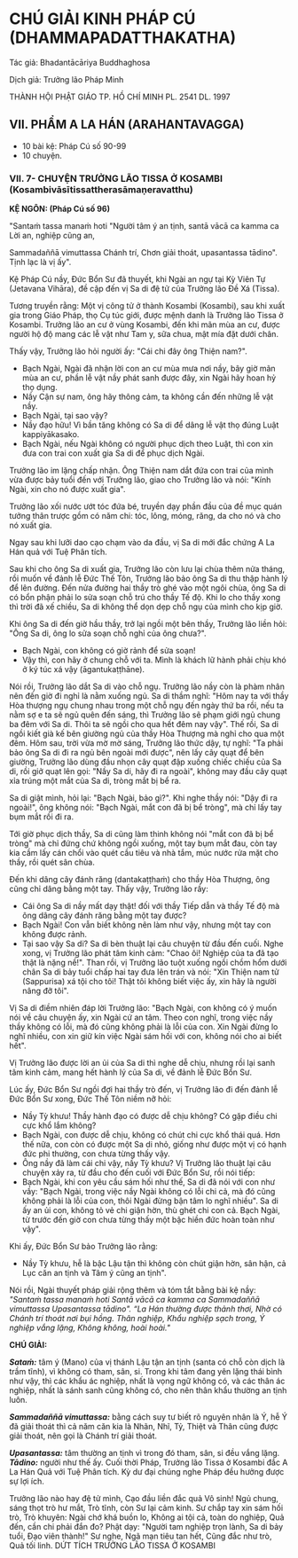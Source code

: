 # CHÚ GIẢI KINH PHÁP CÚ (DHAMMAPADATTHAKATHA)

Tác giả: Bhadantācāriya Buddhaghosa

Dịch giả: Trưởng lão Pháp Minh

THÀNH HỘI PHẬT GIÁO TP. HỒ CHÍ MINH
PL. 2541 DL. 1997

## VII. PHẨM A LA HÁN (ARAHANTAVAGGA)

- 10 bài kệ: Pháp Cú số 90-99
- 10 chuyện.

### VII. 7- CHUYỆN TRƯỞNG LÃO TISSA Ở KOSAMBI (Kosambivāsītissattherasāmaṇeravatthu)

**KỆ NGÔN: (Pháp Cú số 96)**

"Santaṁ tassa manaṁ hoti "Người tâm ý an tịnh, santā vācā ca kamma ca Lời an, nghiệp cũng an,

Sammadaññā vimuttassa Chánh trí, Chơn giải thoát, upasantassa tādino". Tịnh lạc là vị ấy".

Kệ Pháp Cú nầy, Đức Bổn Sư đã thuyết, khi Ngài an ngự tại Kỳ Viên Tự (Jetavana Vihāra), đề cập đến vị Sa di đệ tử của Trưởng lão Đề Xá (Tissa).

Tương truyền rằng: Một vị công tử ở thành Kosambi (Kosambi), sau khi xuất gia trong Giáo
Pháp, thọ Cụ túc giới, được mệnh danh là Trưởng lão Tissa ở Kosambi. Trưởng lão an cư ở vùng
Kosambi, đến khi mãn mùa an cư, được người hộ độ mang các lễ vật như Tam y, sữa chua, mật mía đặt dưới chân.

Thấy vậy, Trưởng lão hỏi người ấy: "Cái chi đây ông Thiện nam?".

- Bạch Ngài, Ngài đã nhận lời con an cư mùa mưa nơi nầy, bây giờ mãn mùa an cư, phần lễ vật nầy phát sanh được đây, xin Ngài hãy hoan hỷ thọ dụng.
- Nầy Cận sự nam, ông hãy thông cảm, ta không cần đến những lễ vật nầy.
- Bạch Ngài, tại sao vậy?
- Nầy đạo hữu! Vì bần tăng không có Sa di để dâng lễ vật thọ đúng Luật kappiyākasako.
- Bạch Ngài, nếu Ngài không có người phục dịch theo Luật, thì con xin đưa con trai con xuất gia Sa di để phục dịch Ngài.

Trưởng lão im lặng chấp nhận. Ông Thiện nam dắt đứa con trai của mình vừa được bảy tuổi đến với Trưởng lão, giao cho
Trưởng lão và nói: "Kính Ngài, xin cho nó được xuất gia".

Trưởng lão xối nước ướt tóc đứa bé, truyền dạy phần đầu của đề mục quán tưởng thân trược gồm có năm chi: tóc, lông, móng, răng, da cho nó và cho nó xuất gia.

Ngay sau khi lưỡi dao cạo chạm vào da đầu, vị Sa di mới đắc chứng A La Hán quả với Tuệ Phân tích.

Sau khi cho ông Sa di xuất gia, Trưởng lão còn lưu lại chùa thêm nửa tháng, rồi muốn về đảnh lễ Đức Thế Tôn, Trưởng lão bảo ông Sa di thu thập hành lý để lên đường. Đến nửa đường hai thầy trò ghé vào một ngôi chùa, ông Sa di có bổn phận phải lo sửa soạn chỗ trú cho thầy Tế độ. Khi lo cho thầy xong thì trời đã xế chiều, Sa di không thể dọn dẹp chỗ ngụ của mình cho kịp giờ.

Khi ông Sa di đến giờ hầu thầy, trở lại ngồi một bên thầy, Trưởng lão liền hỏi: "Ông Sa di, ông lo sửa soạn chỗ nghỉ của ông chưa?".

- Bạch Ngài, con không có giờ rảnh để sửa soạn!
- Vậy thì, con hãy ở chung chỗ với ta. Mình là khách lữ hành phải chịu khó ở ký túc xá vậy (āgantukaṭṭhāne).

Nói rồi, Trưởng lão dắt Sa di vào chỗ ngụ. Trưởng lão nầy còn là phàm nhân nên đến giờ đi nghỉ là nằm xuống ngủ. Sa di thầm nghĩ: "Hôm nay ta với thầy Hòa thượng ngụ chung nhau trong một chỗ ngụ đến ngày thứ ba rồi, nếu ta nằm sợ e ta sẽ ngủ quên đến sáng, thì Trưởng lão sẽ phạm giới ngủ chung ba đêm với Sa di. Thôi ta sẽ ngồi cho qua hết đêm nay vậy". Thế rồi, Sa di ngồi kiết già kế bên giường ngủ của thầy Hòa Thượng mà nghỉ cho qua một đêm. Hôm sau, trời vừa mờ mờ sáng, Trưởng lão thức dậy, tự nghĩ: "Ta phải bảo ông Sa di đi ra ngủ bên ngoài mới được", nên lấy cây quạt để bên giường, Trưởng lão dùng đầu nhọn cây quạt đập xuống chiếc chiếu của Sa di, rồi giở quạt lên gọi: "Nầy Sa di, hãy đi ra ngoài", không may đầu cây quạt xỉa trúng một mắt của Sa di, tròng mắt bị bể ra.

Sa di giật mình, hỏi lại: "Bạch Ngài, bảo gì?". Khi nghe thầy nói: "Dậy đi ra ngoài!", ông không nói: "Bạch Ngài, mắt con đã bị bể tròng", mà chỉ lấy tay bụm mắt rồi đi ra.

Tới giờ phục dịch thầy, Sa di cũng làm thinh không nói "mắt con đã bị bể tròng" mà chỉ đứng chứ không ngồi xuống, một tay bụm mắt đau, còn tay kia cầm lấy cán chổi vào quét cầu tiêu và nhà tắm, múc nước rửa mặt cho thầy, rồi quét sân chùa.

Đến khi dâng cây đánh răng (dantakaṭṭhaṁ) cho thầy Hòa Thượng, ông cũng chỉ dâng bằng một tay. Thấy vậy, Trưởng lão rầy:

- Cái ông Sa di nầy mất dạy thật! đối với thầy Tiếp dẫn và thầy Tế độ mà ông dâng cây đánh răng bằng một tay được?
- Bạch Ngài! Con vẫn biết không nên làm như vậy, nhưng một tay con không được rảnh.
- Tại sao vậy Sa di?
  Sa di bèn thuật lại câu chuyện từ đầu đến cuối. Nghe xong, vị Trưởng lão phát tâm kinh cảm: "Chao ôi! Nghiệp của ta đã tạo thật là nặng nề!". Than rồi, vị Trưởng lão tuột xuống ngồi chồm hổm dưới chân Sa di bảy tuổi chấp hai tay đưa lên trán và nói: "Xin Thiện nam tử (Sappurisa) xá tội cho tôi! Thật tôi không biết việc ấy, xin hãy là người nâng đỡ tôi".

Vị Sa di điềm nhiên đáp lời Trưởng lão: "Bạch Ngài, con không có ý muốn nói về câu chuyện ấy, xin Ngài cứ an tâm. Theo con nghĩ, trong việc nầy thầy không có lỗi, mà đó cũng không phải là lỗi của con. Xin Ngài đừng lo nghĩ nhiều, con xin giữ kín việc Ngài sám hối với con, không nói cho ai biết hết".

Vị Trưởng lão được lời an ủi của Sa di thì nghe dễ chịu, nhưng rồi lại sanh tâm kinh cảm, mang hết hành lý của Sa di, về đảnh lễ Đức Bổn Sư.

Lúc ấy, Đức Bổn Sư ngồi đợi hai thầy trò đến, vị Trưởng lão đi đến đảnh lễ Đức Bổn Sư xong, Đức Thế Tôn niềm nỡ hỏi:

- Nầy Tỳ khưu! Thầy hành đạo có được dễ chịu không? Có gặp điều chi cực khổ lắm không?
- Bạch Ngài, con được dễ chịu, không có chút chi cực khổ thái quá. Hơn thế nữa, con còn có được một Sa di nhỏ, giống như được một vị có hạnh đức phi thường, con chưa từng thấy vậy.
- Ông nầy đã làm cái chi vậy, nầy Tỳ khưu?
  Vị Trưởng lão thuật lại câu chuyện xảy ra, từ đầu cho đến cuối với Đức Bổn Sư, rồi nói tiếp:
- Bạch Ngài, khi con yêu cầu sám hối như thế, Sa di đã nói với con như vầy: "Bạch Ngài, trong việc nầy Ngài không có lỗi chi cả, mà đó cũng không phải là lỗi của con, thôi Ngài đừng bận tâm lo nghĩ nhiều". Sa di ấy an ủi con, không tỏ vẻ chi giận hờn, thù ghét chi con cả. Bạch Ngài, từ trước đến giờ con chưa từng thấy một bậc hiền đức hoàn toàn như vậy".

Khi ấy, Đức Bổn Sư bảo Trưởng lão rằng:

- Nầy Tỳ khưu, hễ là bậc Lậu tận thì không còn chút giận hờn, sân hận, cả Lục căn an tịnh và
  Tâm ý cũng an tịnh".

Nói rồi, Ngài thuyết pháp giải rộng thêm và tóm tắt bằng bài kệ nầy: _"Santaṁ tassa manaṁ hoti
Santā vācā ca kamma ca
Sammadaññā vimuttassa
Upasantassa tādino". “La Hán thường được thảnh thơi,
Nhờ có Chánh trí thoát nơi bụi hồng.
Thân nghiệp, Khẩu nghiệp sạch trong, Ý nghiệp vắng lặng, Không không, hoài hoài."_

**CHÚ GIẢI:**

**_Sataṁ:_** tâm ý (Mano) của vị thánh Lậu tận an tịnh (santa có chỗ còn dịch là trầm tĩnh), vì không có tham, sân, si. Trong khi tâm đang yên lặng thái bình như vậy, thì các khẩu ác nghiệp, nhất là vọng ngữ không có, và các thân ác nghiệp, nhất là sánh sanh cũng không có, cho nên thân khẩu thường an tịnh luôn.

**_Sammadaññā vimuttassa:_** bằng cách suy tư biết rõ nguyên nhân là Ý, hễ Ý đã giải thoát thì cả năm căn kia là Nhãn, Nhĩ, Tỷ, Thiệt và Thân cũng được giải thoát, nên gọi là Chánh trí giải thoát.

**_Upasantassa:_** tâm thường an tịnh vì trong đó tham, sân, si đều vắng lặng. **_Tādino:_** người như thế ấy.
Cuối thời Pháp, Trưởng lão Tissa ở Kosambi đắc A La Hán Quả với Tuệ Phân tích. Kỳ dư đại chúng nghe Pháp đều hưởng được sự lợi ích.

Trưởng lão nào hay đệ tử mình,
Cạo đầu liền đắc quả Vô sinh!
Ngủ chung, sáng thọt trò hư mắt,
Trò tĩnh, còn Sư lại cảm kinh.
Sư chắp tay xin sám hối trò,
Trò khuyên: Ngài chớ khá buồn lo,
Không ai tội cả, toàn do nghiệp,
Quả đến, cần chi phải đắn đo?
Phật dạy: "Người tam nghiệp trọn lành,
Sa di bảy tuổi, Đạo viên thành!"
Sư nghe, Ngã mạn tiêu tan hết,
Cũng đắc như trò, Quả tối linh.
DỨT TÍCH TRƯỞNG LÃO TISSA Ở KOSAMBI
